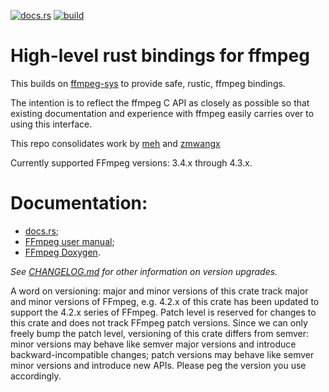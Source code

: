 [![docs.rs](https://docs.rs/ffmpeg-next/badge.svg)](https://docs.rs/ffmpeg-next/)
[![build](https://github.com/rib/rust-ffmpeg/workflows/build/badge.svg)](https://github.com/rib/rust-ffmpeg/actions)

# High-level rust bindings for ffmpeg

This builds on [ffmpeg-sys](https://github.com/rib/rust-ffmpeg-sys) to provide safe, rustic, ffmpeg bindings.

The intention is to reflect the ffmpeg C API as closely as possible so that existing documentation and experience with ffmpeg easily carries over to using this interface.

This repo consolidates work by [meh](https://github.com/meh/rust-ffmpeg) and [zmwangx](https://github.com/zmwangx/rust-ffmpeg)

Currently supported FFmpeg versions: 3.4.x through 4.3.x.

# Documentation:

- [docs.rs](https://docs.rs/ffmpeg-next/);
- [FFmpeg user manual](https://ffmpeg.org/ffmpeg-all.html);
- [FFmpeg Doxygen](https://ffmpeg.org/doxygen/trunk/).

*See [CHANGELOG.md](CHANGELOG.md) for other information on version upgrades.*

A word on versioning: major and minor versions of this crate track major and minor versions of FFmpeg, e.g. 4.2.x of this crate has been updated to support the 4.2.x series of FFmpeg. Patch level is reserved for changes to this crate and does not track FFmpeg patch versions. Since we can only freely bump the patch level, versioning of this crate differs from semver: minor versions may behave like semver major versions and introduce backward-incompatible changes; patch versions may behave like semver minor versions and introduce new APIs. Please peg the version you use accordingly.
